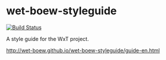 wet-boew-styleguide
===================
[![Build Status](https://secure.travis-ci.org/wet-boew/wet-boew-styleguide.png?branch=master)](http://travis-ci.org/wet-boew/wet-boew-styleguide)

A style guide for the WxT project.

http://wet-boew.github.io/wet-boew-styleguide/guide-en.html
